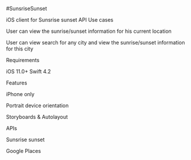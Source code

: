 #SunsriseSunset

iOS client for Sunsrise sunset API
Use cases

User can view the sunrise/sunset information for his current location

User can view search for any city and view the sunrise/sunset information for this city

Requirements

iOS 11.0+
Swift 4.2

Features

iPhone only

Portrait device orientation

Storyboards & Autolayout

APIs

Sunsrise sunset

Google Places
